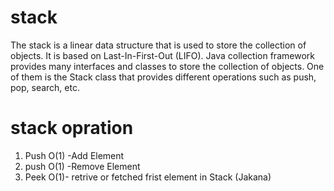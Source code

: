 # stack

The stack is a linear data structure that is used to store the collection of objects. It is based on </b>Last-In-First-Out (LIFO)</b>. Java collection framework provides many interfaces and classes to store the collection of objects. One of them is the Stack class that provides different operations such as push, pop, search, etc.

# stack opration
1. Push O(1) -Add Element 
2. push O(1) -Remove Element 
3. Peek O(1)- retrive or fetched frist element in Stack (Jakana)